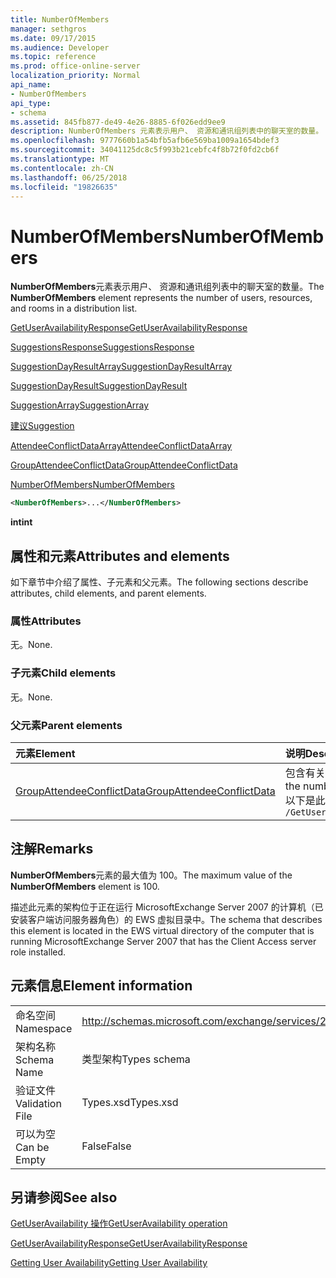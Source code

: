 ```yaml
---
title: NumberOfMembers
manager: sethgros
ms.date: 09/17/2015
ms.audience: Developer
ms.topic: reference
ms.prod: office-online-server
localization_priority: Normal
api_name:
- NumberOfMembers
api_type:
- schema
ms.assetid: 845fb877-de49-4e26-8885-6f026edd9ee9
description: NumberOfMembers 元素表示用户、 资源和通讯组列表中的聊天室的数量。
ms.openlocfilehash: 9777660b1a54bfb5afb6e569ba1009a1654bdef3
ms.sourcegitcommit: 34041125dc8c5f993b21cebfc4f8b72f0fd2cb6f
ms.translationtype: MT
ms.contentlocale: zh-CN
ms.lasthandoff: 06/25/2018
ms.locfileid: "19826635"
---
```

# <a name="numberofmembers"></a><span data-ttu-id="3368d-103">NumberOfMembers</span><span class="sxs-lookup"><span data-stu-id="3368d-103">NumberOfMembers</span></span>

<span data-ttu-id="3368d-104">**NumberOfMembers**元素表示用户、 资源和通讯组列表中的聊天室的数量。</span><span class="sxs-lookup"><span data-stu-id="3368d-104">The **NumberOfMembers** element represents the number of users, resources, and rooms in a distribution list.</span></span> 
  
[<span data-ttu-id="3368d-105">GetUserAvailabilityResponse</span><span class="sxs-lookup"><span data-stu-id="3368d-105">GetUserAvailabilityResponse</span></span>](getuseravailabilityresponse.md)
  
[<span data-ttu-id="3368d-106">SuggestionsResponse</span><span class="sxs-lookup"><span data-stu-id="3368d-106">SuggestionsResponse</span></span>](suggestionsresponse.md)
  
[<span data-ttu-id="3368d-107">SuggestionDayResultArray</span><span class="sxs-lookup"><span data-stu-id="3368d-107">SuggestionDayResultArray</span></span>](suggestiondayresultarray.md)
  
[<span data-ttu-id="3368d-108">SuggestionDayResult</span><span class="sxs-lookup"><span data-stu-id="3368d-108">SuggestionDayResult</span></span>](suggestiondayresult.md)
  
[<span data-ttu-id="3368d-109">SuggestionArray</span><span class="sxs-lookup"><span data-stu-id="3368d-109">SuggestionArray</span></span>](suggestionarray.md)
  
[<span data-ttu-id="3368d-110">建议</span><span class="sxs-lookup"><span data-stu-id="3368d-110">Suggestion</span></span>](suggestion.md)
  
[<span data-ttu-id="3368d-111">AttendeeConflictDataArray</span><span class="sxs-lookup"><span data-stu-id="3368d-111">AttendeeConflictDataArray</span></span>](attendeeconflictdataarray.md)
  
[<span data-ttu-id="3368d-112">GroupAttendeeConflictData</span><span class="sxs-lookup"><span data-stu-id="3368d-112">GroupAttendeeConflictData</span></span>](groupattendeeconflictdata.md)
  
[<span data-ttu-id="3368d-113">NumberOfMembers</span><span class="sxs-lookup"><span data-stu-id="3368d-113">NumberOfMembers</span></span>](numberofmembers.md)
  
```xml
<NumberOfMembers>...</NumberOfMembers>
```

 <span data-ttu-id="3368d-114">**int**</span><span class="sxs-lookup"><span data-stu-id="3368d-114">**int**</span></span>
## <a name="attributes-and-elements"></a><span data-ttu-id="3368d-115">属性和元素</span><span class="sxs-lookup"><span data-stu-id="3368d-115">Attributes and elements</span></span>

<span data-ttu-id="3368d-116">如下章节中介绍了属性、子元素和父元素。</span><span class="sxs-lookup"><span data-stu-id="3368d-116">The following sections describe attributes, child elements, and parent elements.</span></span>
  
### <a name="attributes"></a><span data-ttu-id="3368d-117">属性</span><span class="sxs-lookup"><span data-stu-id="3368d-117">Attributes</span></span>

<span data-ttu-id="3368d-118">无。</span><span class="sxs-lookup"><span data-stu-id="3368d-118">None.</span></span>
  
### <a name="child-elements"></a><span data-ttu-id="3368d-119">子元素</span><span class="sxs-lookup"><span data-stu-id="3368d-119">Child elements</span></span>

<span data-ttu-id="3368d-120">无。</span><span class="sxs-lookup"><span data-stu-id="3368d-120">None.</span></span>
  
### <a name="parent-elements"></a><span data-ttu-id="3368d-121">父元素</span><span class="sxs-lookup"><span data-stu-id="3368d-121">Parent elements</span></span>

|<span data-ttu-id="3368d-122">**元素**</span><span class="sxs-lookup"><span data-stu-id="3368d-122">**Element**</span></span>|<span data-ttu-id="3368d-123">**说明**</span><span class="sxs-lookup"><span data-stu-id="3368d-123">**Description**</span></span>|
|:-----|:-----|
|[<span data-ttu-id="3368d-124">GroupAttendeeConflictData</span><span class="sxs-lookup"><span data-stu-id="3368d-124">GroupAttendeeConflictData</span></span>](groupattendeeconflictdata.md) <br/> |<span data-ttu-id="3368d-125">包含有关可用的用户数、 用户拥有冲突，数和不具有可用性信息通讯组列表中建议的会议时间的用户数的聚合冲突信息。</span><span class="sxs-lookup"><span data-stu-id="3368d-125">Contains aggregate conflict information about the number of users available, the number of users who have conflicts, and the number of users who do not have availability information in a distribution list for a suggested meeting time.</span></span>  <br/> <span data-ttu-id="3368d-126">以下是此元素的 XPath 表达式：</span><span class="sxs-lookup"><span data-stu-id="3368d-126">The following is the XPath expression to this element:</span></span>  <br/>  `/GetUserAvailabilityResponse/SuggestionsResponse/SuggestionDayResultArray/SuggestionDayResult[i]/SuggestionArray/Suggestion[i]/AttendeeConflictDataArray/GroupAttendeeConflictData` <br/> |
   
## <a name="remarks"></a><span data-ttu-id="3368d-127">注解</span><span class="sxs-lookup"><span data-stu-id="3368d-127">Remarks</span></span>

<span data-ttu-id="3368d-128">**NumberOfMembers**元素的最大值为 100。</span><span class="sxs-lookup"><span data-stu-id="3368d-128">The maximum value of the **NumberOfMembers** element is 100.</span></span> 
  
<span data-ttu-id="3368d-129">描述此元素的架构位于正在运行 MicrosoftExchange Server 2007 的计算机（已安装客户端访问服务器角色）的 EWS 虚拟目录中。</span><span class="sxs-lookup"><span data-stu-id="3368d-129">The schema that describes this element is located in the EWS virtual directory of the computer that is running MicrosoftExchange Server 2007 that has the Client Access server role installed.</span></span>
  
## <a name="element-information"></a><span data-ttu-id="3368d-130">元素信息</span><span class="sxs-lookup"><span data-stu-id="3368d-130">Element information</span></span>

|||
|:-----|:-----|
|<span data-ttu-id="3368d-131">命名空间</span><span class="sxs-lookup"><span data-stu-id="3368d-131">Namespace</span></span>  <br/> |http://schemas.microsoft.com/exchange/services/2006/types  <br/> |
|<span data-ttu-id="3368d-132">架构名称</span><span class="sxs-lookup"><span data-stu-id="3368d-132">Schema Name</span></span>  <br/> |<span data-ttu-id="3368d-133">类型架构</span><span class="sxs-lookup"><span data-stu-id="3368d-133">Types schema</span></span>  <br/> |
|<span data-ttu-id="3368d-134">验证文件</span><span class="sxs-lookup"><span data-stu-id="3368d-134">Validation File</span></span>  <br/> |<span data-ttu-id="3368d-135">Types.xsd</span><span class="sxs-lookup"><span data-stu-id="3368d-135">Types.xsd</span></span>  <br/> |
|<span data-ttu-id="3368d-136">可以为空</span><span class="sxs-lookup"><span data-stu-id="3368d-136">Can be Empty</span></span>  <br/> |<span data-ttu-id="3368d-137">False</span><span class="sxs-lookup"><span data-stu-id="3368d-137">False</span></span>  <br/> |
   
## <a name="see-also"></a><span data-ttu-id="3368d-138">另请参阅</span><span class="sxs-lookup"><span data-stu-id="3368d-138">See also</span></span>



[<span data-ttu-id="3368d-139">GetUserAvailability 操作</span><span class="sxs-lookup"><span data-stu-id="3368d-139">GetUserAvailability operation</span></span>](getuseravailability-operation.md)
  
[<span data-ttu-id="3368d-140">GetUserAvailabilityResponse</span><span class="sxs-lookup"><span data-stu-id="3368d-140">GetUserAvailabilityResponse</span></span>](getuseravailabilityresponse.md)


[<span data-ttu-id="3368d-141">Getting User Availability</span><span class="sxs-lookup"><span data-stu-id="3368d-141">Getting User Availability</span></span>](http://msdn.microsoft.com/library/d4133fcb-9b0f-4e6b-aadf-a389da83516a%28Office.15%29.aspx)

